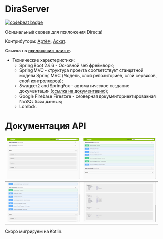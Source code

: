 # DiraServer
[![codebeat badge](https://codebeat.co/badges/484c60d4-0124-449c-b1cf-fd0fbe422627)](https://codebeat.co/projects/github-com-albatovk-simpriser-master)


Официальный сервер для приложения Directa!

Контрибуторы: [Артём](https://github.com/AkkaRun11), [Асхат](https://github.com/CondInPunz).

Ссылка на [приложение-клиент](https://github.com/AlbatovK/Dira).
* Технические характеристики:
  * Spring Boot 2.6.6 - Основной веб фреймворк;  
  * Spring MVC - структура проекта соответствует стандатной модели Spring MVC (Модель, слой репозиториев, слой сервисов, слой контроллеров);
  * Swagger2 and SpringFox - автоматическое создание документации [(ссылка на документацию)](https://secret-escarpment-88160.herokuapp.com/swagger-ui.html);
  * Google Firebase Firestore - серверная документориентированная NoSQL база данных;
  * Lombok.

# Документация API
![](https://github.com/AlbatovK/DiraServer/blob/master/assets/ex5.png?raw=true)       | ![](https://github.com/AlbatovK/DiraServer/blob/master/assets/ex1.png?raw=true)       |
| -------------- | -------------- |
| ![](https://github.com/AlbatovK/DiraServer/blob/master/assets/ex2.png?raw=true)   | ![](https://github.com/AlbatovK/DiraServer/blob/master/assets/ex3.png?raw=true)




Скоро мигрируем на Kotlin. 
